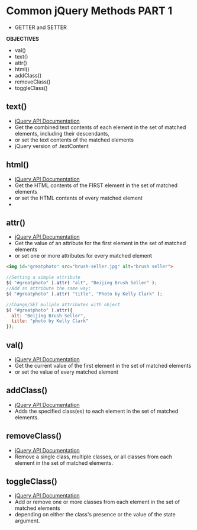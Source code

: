 # Common jQuery Methods PART 1

- GETTER and SETTER

**OBJECTIVES**
* val()
* text()
* attr()
* html()
* addClass()
* removeClass()
* toggleClass()

## text()

- [jQuery API Documentation](https://api.jquery.com/text/)
- Get the combined text contents of each element in the set of matched elements, including their descendants, 
- or set the text contents of the matched elements
- jQuery version of .textContent

## html()

- [jQuery API Documentation](https://api.jquery.com/html/)
- Get the HTML contents of the FIRST element in the set of matched elements
- or set the HTML contents of every matched element
- 

## attr()

- [jQuery API Documentation](https://api.jquery.com/attr/)
- Get the value of an attribute for the first element in the set of matched elements
- or set one or more attributes for every matched element

```html
<img id="greatphoto" src="brush-seller.jpg" alt="brush seller">
```
```js
//Setting a simple attribute
$( "#greatphoto" ).attr( "alt", "Beijing Brush Seller" );
//Add an attribute the same way:
$( "#greatphoto" ).attr( "title", "Photo by Kelly Clark" );

//Change/SET muliple attributes with object
$( "#greatphoto" ).attr({
  alt: "Beijing Brush Seller",
  title: "photo by Kelly Clark"
});

```

## val()

- [jQuery API Documentation](https://api.jquery.com/val/)
- Get the current value of the first element in the set of matched elements
- or set the value of every matched element

## addClass()

- [jQuery API Documentation](https://api.jquery.com/addClass/)
- Adds the specified class(es) to each element in the set of matched elements.

## removeClass()

- [jQuery API Documentation](https://api.jquery.com/removeClass/)
- Remove a single class, multiple classes, or all classes from each element in the set of matched elements.

## toggleClass()

- [jQuery API Documentation](https://api.jquery.com/toggleClass/)
- Add or remove one or more classes from each element in the set of matched elements
- depending on either the class's presence or the value of the state argument.
